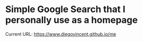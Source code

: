 # Simple Google Search that I personally use as a homepage
Current URL: https://www.diegovincent.github.io/me
